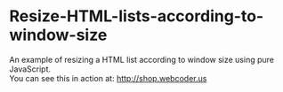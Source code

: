 Resize-HTML-lists-according-to-window-size
==========================================

An example of resizing a HTML list according to window size using pure JavaScript.<br>
You can see this in action at: http://shop.webcoder.us
